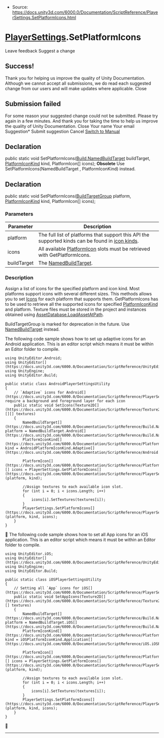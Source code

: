 * Source: https://docs.unity3d.com/6000.0/Documentation/ScriptReference/PlayerSettings.SetPlatformIcons.html

#  [PlayerSettings](https://docs.unity3d.com/6000.0/Documentation/ScriptReference/PlayerSettings.html).SetPlatformIcons
Leave feedback
Suggest a change
## Success!
Thank you for helping us improve the quality of Unity Documentation. Although we cannot accept all submissions, we do read each suggested change from our users and will make updates where applicable.
Close
## Submission failed
For some reason your suggested change could not be submitted. Please <a>try again</a> in a few minutes. And thank you for taking the time to help us improve the quality of Unity Documentation.
Close
Your name Your email Suggestion* Submit suggestion
Cancel
[Switch to Manual](https://docs.unity3d.com/6000.0/Documentation/Manual/class-PlayerSettings.html "Go to PlayerSettings Component in the Manual")
## Declaration
public static void SetPlatformIcons([Build.NamedBuildTarget](https://docs.unity3d.com/6000.0/Documentation/ScriptReference/Build.NamedBuildTarget.html) buildTarget, [PlatformIconKind](https://docs.unity3d.com/6000.0/Documentation/ScriptReference/PlatformIconKind.html) kind, PlatformIcon[] icons); 
**Obsolete** Use SetPlatformIcons(NamedBuildTarget , PlatformIconKind) instead.
## Declaration
public static void SetPlatformIcons([BuildTargetGroup](https://docs.unity3d.com/6000.0/Documentation/ScriptReference/BuildTargetGroup.html) platform, [PlatformIconKind](https://docs.unity3d.com/6000.0/Documentation/ScriptReference/PlatformIconKind.html) kind, PlatformIcon[] icons); 
### Parameters
Parameter | Description  
---|---  
platform | The full list of platforms that support this API the supported kinds can be found in [icon kinds](https://docs.unity3d.com/6000.0/Documentation/ScriptReference/PlatformIconKind.html).  
icons | All available [PlatformIcon](https://docs.unity3d.com/6000.0/Documentation/ScriptReference/PlatformIcon.html) slots must be retrieved with GetPlatformIcons.  
buildTarget | The [NamedBuildTarget](https://docs.unity3d.com/6000.0/Documentation/ScriptReference/Build.NamedBuildTarget.html).  
### Description
Assign a list of icons for the specified platform and icon kind.
Most platforms support icons with several different sizes. This methods allows you to set [Icons](https://docs.unity3d.com/6000.0/Documentation/ScriptReference/PlatformIcon.html) for each platform that supports them. GetPlatformIcons has to be used to retrieve all the supported icons for specified [PlatformIconKind](https://docs.unity3d.com/6000.0/Documentation/ScriptReference/PlatformIconKind.html) and platform. Texture files must be stored in the project and instances obtained using [AssetDatabase.LoadAssetAtPath](https://docs.unity3d.com/6000.0/Documentation/ScriptReference/AssetDatabase.LoadAssetAtPath.html).  
  
BuildTargetGroup is marked for deprecation in the future. Use [NamedBuildTarget](https://docs.unity3d.com/6000.0/Documentation/ScriptReference/Build.NamedBuildTarget.html) instead.  
  
The following code sample shows how to set up adaptive icons for an Android application. This is an editor script which means it must be within an Editor folder to compile.
```
using UnityEditor.Android;
using UnityEditor[](https://docs.unity3d.com/6000.0/Documentation/ScriptReference/UnityEditor.html);
using UnityEngine;
using UnityEditor.Build;  
  
public static class AndroidPlayerSettingsUtility
{
    // `Adaptive` icons for Android[](https://docs.unity3d.com/6000.0/Documentation/ScriptReference/PlayerSettings.Android.html) require a background and foreground layer for each icon
    public static void SetIcons(Texture2D[](https://docs.unity3d.com/6000.0/Documentation/ScriptReference/Texture2D.html)[][] textures)
    {
        NamedBuildTarget[](https://docs.unity3d.com/6000.0/Documentation/ScriptReference/Build.NamedBuildTarget.html) platform = NamedBuildTarget.Android[](https://docs.unity3d.com/6000.0/Documentation/ScriptReference/Build.NamedBuildTarget.Android.html);
        PlatformIconKind[](https://docs.unity3d.com/6000.0/Documentation/ScriptReference/PlatformIconKind.html) kind = AndroidPlatformIconKind.Adaptive[](https://docs.unity3d.com/6000.0/Documentation/ScriptReference/Android.AndroidPlatformIconKind.Adaptive.html);  
  
        PlatformIcon[](https://docs.unity3d.com/6000.0/Documentation/ScriptReference/PlatformIcon.html)[] icons = PlayerSettings.GetPlatformIcons[](https://docs.unity3d.com/6000.0/Documentation/ScriptReference/PlayerSettings.GetPlatformIcons.html)(platform, kind);  
  
        //Assign textures to each available icon slot.
        for (int i = 0; i < icons.Length; i++)
        {
            icons[i].SetTextures(textures[i]);
        }
        PlayerSettings.SetPlatformIcons[](https://docs.unity3d.com/6000.0/Documentation/ScriptReference/PlayerSettings.SetPlatformIcons.html)(platform, kind, icons);
    }
}

```

The following code sample shows how to set all App icons for an iOS application. This is an editor script which means it must be within an Editor folder to compile.
```
using UnityEditor.iOS;
using UnityEditor[](https://docs.unity3d.com/6000.0/Documentation/ScriptReference/UnityEditor.html);
using UnityEngine;
using UnityEditor.Build;  
  
public static class iOSPlayerSettingsUtility
{
    // Setting all `App` icons for iOS[](https://docs.unity3d.com/6000.0/Documentation/ScriptReference/PlayerSettings.iOS.html)
    public static void SetAppIcons(Texture2D[](https://docs.unity3d.com/6000.0/Documentation/ScriptReference/Texture2D.html)[] textures)
    {
        NamedBuildTarget[](https://docs.unity3d.com/6000.0/Documentation/ScriptReference/Build.NamedBuildTarget.html) platform = NamedBuildTarget.iOS[](https://docs.unity3d.com/6000.0/Documentation/ScriptReference/Build.NamedBuildTarget.iOS.html);
        PlatformIconKind[](https://docs.unity3d.com/6000.0/Documentation/ScriptReference/PlatformIconKind.html) kind = iOSPlatformIconKind.Application[](https://docs.unity3d.com/6000.0/Documentation/ScriptReference/iOS.iOSPlatformIconKind.Application.html);  
  
        PlatformIcon[](https://docs.unity3d.com/6000.0/Documentation/ScriptReference/PlatformIcon.html)[] icons = PlayerSettings.GetPlatformIcons[](https://docs.unity3d.com/6000.0/Documentation/ScriptReference/PlayerSettings.GetPlatformIcons.html)(platform, kind);  
  
        //Assign textures to each available icon slot.
        for (int i = 0; i < icons.Length; i++)
        {
            icons[i].SetTextures(textures[i]);
        }
        PlayerSettings.SetPlatformIcons[](https://docs.unity3d.com/6000.0/Documentation/ScriptReference/PlayerSettings.SetPlatformIcons.html)(platform, kind, icons);
    }
}

```

* * *
